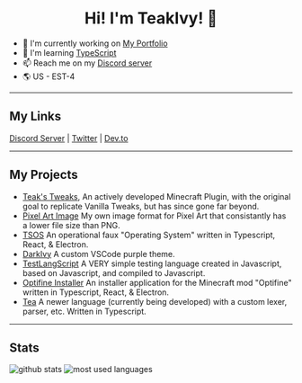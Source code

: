 <h1 align="center">Hi! I'm TeakIvy! 👋</h1>

- 🔭 I'm currently working on [My Portfolio](https://collinj.dev)
- 🌱 I'm learning [TypeScript](https://www.typescriptlang.org/)
- 📫 Reach me on my [Discord server](https://discord.gg/YTtMjpT)
- 🌎 US - EST-4

---

## My Links
[Discord Server](https://discord.gg/YTtMjpT) |
[Twitter](https://twitter.com/TeakIvyYT) |
[Dev.to](https://dev.to/teakivy)

---

## My Projects
- [Teak's Tweaks](https://github.com/teakivy/teaks-tweaks), An actively developed Minecraft Plugin, with the original goal to replicate Vanilla Tweaks, but has since gone far beyond.
- [Pixel Art Image](https://github.com/teakivy/pixel-art-image) My own image format for Pixel Art that consistantly has a lower file size than PNG.
- [TSOS](https://github.com/teakivy/TSOS) An operational faux "Operating System" written in Typescript, React, & Electron.
- [DarkIvy](https://github.com/teakivy/DarkIvy) A custom VSCode purple theme.
- [TestLangScript](https://github.com/teakivy/TestLangScript) A VERY simple testing language created in Javascript, based on Javascript, and compiled to Javascript.
- [Optifine Installer](https://github.com/teakivy/OptiFine-Installer) An installer application for the Minecraft mod "Optifine" written in Typescript, React, & Electron.
- [Tea](https://github.com/teakivy/tea) A newer language (currently being developed) with a custom lexer, parser, etc. Written in Typescript.

---

## Stats
![github stats](https://github-readme-stats.vercel.app/api?username=teakivy&count_private=true&show_icons=true&hide_rank=true&title_color=f0f6fc&icon_color=8b949e&text_color=c9d1d9&bg_color=0d1117&hide_border=true "GitHub Stats")
![most used languages](https://github-readme-stats.vercel.app/api/top-langs/?username=teakivy&langs_count=3&title_color=f0f6fc&icon_color=8b949e&text_color=c9d1d9&bg_color=0d1117&hide_border=true "Most Used Languages")
